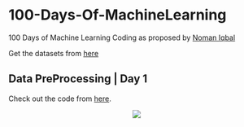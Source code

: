 # 100-Days-Of-MachineLearning

100 Days of Machine Learning Coding as proposed by [Noman Iqbal](https://github.com/thenomaniqbal/)

Get the datasets from [here](https://github.com/thenomaniqbal/100-Days-Of-MachineLearning-Codes/tree/master/datasets)

## Data PreProcessing | Day 1
Check out the code from [here](https://github.com/thenomaniqbal/100-Days-Of-MachineLearning-Codes/blob/master/Code/Day%201_Data%20PreProcessing.md).

<p align="center">
  <img src="https://github.com/Avik-Jain/100-Days-Of-ML-Code/blob/master/Info-graphs/Day%201.jpg">
</p>
